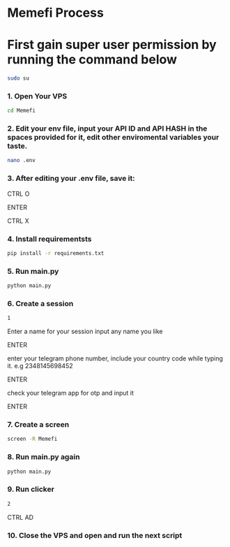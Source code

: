 # Memefi Process
# First gain  super user permission by running the command below
```sh
sudo su
```
### 1. Open Your VPS
```sh
cd Memefi
```
### 2. Edit your env file, input your API ID and API HASH in the spaces provided for it, edit other enviromental variables your taste.
```sh
nano .env
```
### 3. After editing your .env file, save it:
CTRL O

ENTER 

CTRL X
### 4. Install requirementsts
```sh
pip install -r requirements.txt
```
### 5. Run main.py
```sh
python main.py
```
### 6. Create a session
```sh
1
```
Enter a name for your session input any name you like

ENTER

enter your telegram phone number, include your country code while typing it. e.g 2348145698452

ENTER

check your telegram app for otp and input it

ENTER
### 7. Create a screen
```sh
screen -R Memefi
```
### 8. Run main.py again
```sh
python main.py
```
### 9. Run clicker
```sh
2
```
CTRL AD
### 10. Close the VPS and open and run the next script
